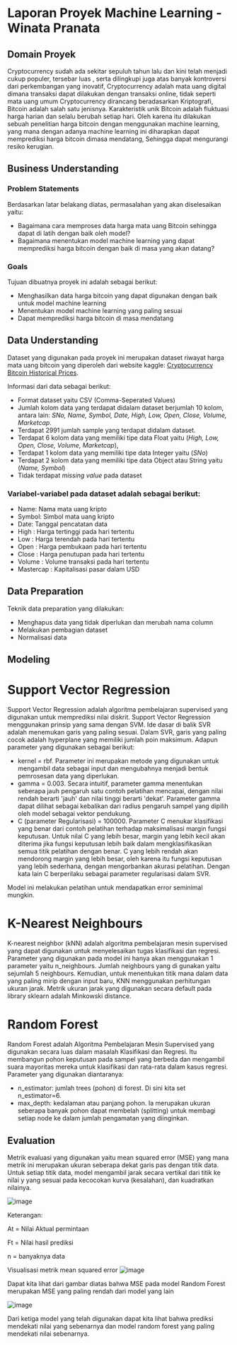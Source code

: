 # Laporan Proyek Machine Learning - Winata Pranata

## Domain Proyek
Cryptocurrency sudah ada sekitar sepuluh tahun lalu dan kini telah menjadi cukup populer, tersebar luas , serta dilingkupi juga atas banyak kontroversi dari perkembangan yang inovatif, Cryptocurrency adalah mata uang digital dimana transaksi dapat dilakukan dengan transaksi online, tidak seperti mata uang umum Cryptocurrency dirancang beradasarkan Kriptografi, Bitcoin adalah salah satu jenisnya. Karakteristik unik Bitcoin adalah fluktuasi harga harian dan selalu berubah setiap hari. Oleh karena itu dilakukan sebuah penelitian harga bitcoin dengan menggunakan machine learning, yang mana dengan adanya machine learning ini diharapkan dapat memprediksi harga bitcoin dimasa mendatang, Sehingga dapat mengurangi resiko kerugian.

## Business Understanding

### Problem Statements

Berdasarkan latar belakang diatas, permasalahan yang akan diselesaikan yaitu:
- Bagaimana cara memproses data harga mata uang Bitcoin sehingga dapat di latih dengan baik oleh model?
- Bagaimana menentukan model machine learning yang dapat memprediksi harga bitcoin dengan baik di masa yang akan datang?

### Goals

Tujuan dibuatnya proyek ini adalah sebagai berikut:
- Menghasilkan data harga bitcoin yang dapat digunakan dengan baik untuk model machine learning
- Menentukan model machine learning yang paling sesuai
- Dapat memprediksi harga bitcoin di masa mendatang

## Data Understanding
Dataset yang digunakan pada proyek ini merupakan dataset riwayat harga mata uang bitcoin yang diperoleh dari website kaggle: [Cryptocurrency Bitcoin Historical Prices](https://www.kaggle.com/datasets/sudalairajkumar/cryptocurrencypricehistory?select=coin_Bitcoin.csv).

Informasi dari data sebagai berikut:

* Format dataset yaitu CSV (Comma-Seperated Values)
* Jumlah kolom data yang terdapat didalam dataset berjumlah 10 kolom, antara lain: _SNo, Name, Symbol, Date, High, Low, Open, Close, Volume, Marketcap_.
* Terdapat 2991 jumlah sample yang terdapat didalam dataset.
* Terdapat 6 kolom data yang memiliki tipe data Float yaitu (_High, Low, Open, Close, Volume, Marketcap_), 
* Terdapat 1 kolom data yang memiliki tipe data Integer yaitu (_SNo_)
* Terdapat 2 kolom data yang memiliki tipe data Object atau String yaitu (_Name, Symbol_)
* Tidak terdapat _missing value_ pada dataset
### **Variabel-variabel pada dataset adalah sebagai berikut:**

* Name: Nama mata uang kripto
* Symbol: Simbol mata uang kripto
* Date: Tanggal pencatatan data
* High : Harga tertinggi pada hari tertentu
* Low : Harga terendah pada hari tertentu
* Open : Harga pembukaan pada hari tertentu
* Close : Harga penutupan pada hari tertentu
* Volume : Volume transaksi pada hari tertentu
* Mastercap : Kapitalisasi pasar dalam USD

## Data Preparation
Teknik data preparation yang dilakukan:
* Menghapus data yang tidak diperlukan dan merubah nama column
* Melakukan pembagian dataset
* Normalisasi data

## Modeling

# Support Vector Regression
Support Vector Regression adalah algoritma pembelajaran supervised yang digunakan untuk memprediksi nilai diskrit. Support Vector Regression menggunakan prinsip yang sama dengan SVM. Ide dasar di balik SVR adalah menemukan garis yang paling sesuai. Dalam SVR, garis yang paling cocok adalah hyperplane yang memiliki jumlah poin maksimum. Adapun parameter yang digunakan sebagai berikut:
* kernel = rbf. Parameter ini merupakan metode yang digunakan untuk mengambil data sebagai input dan mengubahnya menjadi bentuk pemrosesan data yang diperlukan.
* gamma = 0.003. Secara intuitif, parameter gamma menentukan seberapa jauh pengaruh satu contoh pelatihan mencapai, dengan nilai rendah berarti 'jauh' dan nilai tinggi berarti 'dekat'. Parameter gamma dapat dilihat sebagai kebalikan dari radius pengaruh sampel yang dipilih oleh model sebagai vektor pendukung.
* C (parameter Regularisasi) = 100000. Parameter C menukar klasifikasi yang benar dari contoh pelatihan terhadap maksimalisasi margin fungsi keputusan. Untuk nilai C yang lebih besar, margin yang lebih kecil akan diterima jika fungsi keputusan lebih baik dalam mengklasifikasikan semua titik pelatihan dengan benar. C yang lebih rendah akan mendorong margin yang lebih besar, oleh karena itu fungsi keputusan yang lebih sederhana, dengan mengorbankan akurasi pelatihan. Dengan kata lain C berperilaku sebagai parameter regularisasi dalam SVR.

Model ini melakukan pelatihan untuk mendapatkan error seminimal mungkin.

# K-Nearest Neighbours
K-nearest neighbor (kNN) adalah algoritma pembelajaran mesin supervised yang dapat digunakan untuk menyelesaikan tugas klasifikasi dan regresi. Parameter yang digunakan pada model ini hanya akan menggunakan 1 parameter yaitu n_neighbours. Jumlah neighbours yang di gunakan yaitu sejumlah 5 neighbours. Kemudian, untuk menentukan titik mana dalam data yang paling mirip dengan input baru, KNN menggunakan perhitungan ukuran jarak. Metrik ukuran jarak yang digunakan secara default pada library sklearn adalah Minkowski distance.

# Random Forest
Random Forest adalah Algoritma Pembelajaran Mesin Supervised yang digunakan secara luas dalam masalah Klasifikasi dan Regresi. Itu membangun pohon keputusan pada sampel yang berbeda dan mengambil suara mayoritas mereka untuk klasifikasi dan rata-rata dalam kasus regresi. Parameter yang digunakan diantaranya:
* n_estimator: jumlah trees (pohon) di forest. Di sini kita set n_estimator=6.
* max_depth: kedalaman atau panjang pohon. Ia merupakan ukuran seberapa banyak pohon dapat membelah (splitting) untuk membagi setiap node ke dalam jumlah pengamatan yang diinginkan.


## Evaluation
Metrik evaluasi yang digunakan yaitu mean squared error (MSE) yang mana metrik ini merupakan ukuran seberapa dekat garis pas dengan titik data. Untuk setiap titik data, model mengambil jarak secara vertikal dari titik ke nilai y yang sesuai pada kecocokan kurva (kesalahan), dan kuadratkan nilainya.

![image](https://user-images.githubusercontent.com/62703894/196490785-5fb24087-efb7-4668-8acb-d31e52cd983e.png)

Keterangan:

At = Nilai Aktual permintaan

Ft = Nilai hasil prediksi

n = banyaknya data

Visualisasi metrik mean squared error
![image](https://user-images.githubusercontent.com/62703894/196492062-9afbf587-29d5-4ffb-8055-762e84ce6e2b.png)

Dapat kita lihat dari gambar diatas bahwa MSE pada model Random Forest merupakan MSE yang paling rendah dari model yang lain

![image](https://user-images.githubusercontent.com/62703894/196493241-314442c2-233a-475c-a4c5-cacc8f11f86c.png)

Dari ketiga model yang telah digunakan dapat kita lihat bahwa prediksi mendekati nilai yang sebenarnya dan model random forest yang paling mendekati nilai sebenarnya.
